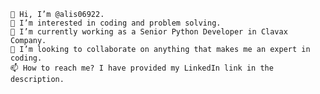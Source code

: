    👋 Hi, I’m @alis06922.
    👀 I’m interested in coding and problem solving.
    🌱 I’m currently working as a Senior Python Developer in Clavax Company.
    💞️ I’m looking to collaborate on anything that makes me an expert in coding.
    📫 How to reach me? I have provided my LinkedIn link in the description.


